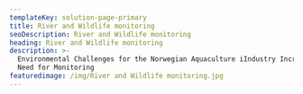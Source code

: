 ```yaml
---
templateKey: solution-page-primary
title: River and Wildlife monitoring
seoDescription: River and Wildlife monitoring
heading: River and Wildlife monitoring
description: >-
  Environmental Challenges for the Norwegian Aquaculture iIndustry Increases the
  Need for Monitoring
featuredimage: /img/River and Wildlife monitoring.jpg
---
```


